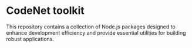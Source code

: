 # CodeNet toolkit

This repository contains a collection of Node.js packages designed to enhance development efficiency and provide essential utilities for building robust applications.
